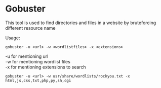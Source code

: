 # Gobuster

This tool is used to find directories and files in a website by bruteforcing different resource name

Usage:
```
gobuster -u <url> -w <wordlistfiles> -x <extensions>
```

-u for mentioning url\
-w for mentioning wordlist files\
-x for mentioning extensions to search
```
gobuster -u <url> -w usr/share/wordlists/rockyou.txt -x html,js,css,txt,php,py,sh,cgi
```
